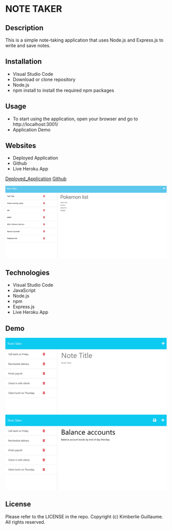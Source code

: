 # NOTE TAKER

## Description

This is a simple note-taking application that uses Node.js and Express.js to write and save notes. 

## Installation

- Visual Studio Code 
- Download or clone repository
- Node.js 
- npm install to install the required npm packages

## Usage

- To start using the application, open your browser and go to http://localhost:3001/
- Application Demo


## Websites

- Deployed Application
- Github
- Live Heroku App 

[Deployed_Application](https://kimberlie901.github.io/NOTES/)
[Github](https://github.com/kimberlie901/NOTES)

![Note-Taker-Application-Screenshot](assets/Screenshot%202023-04-10%20at%207.59.08%20PM.png)

## Technologies

- Visual Studio Code
- JavaScript
- Node.js
- npm
- Express.js
- Live Heroku App

## Demo 

![Note-Taker-Demo](assets/11-express-homework-demo-01.png)
![Note-Taker-Demo](assets/11-express-homework-demo-02.png)

## License

Please refer to the LICENSE in the repo. Copyright (c) Kimberlie Guillaume. All rights reserved.  
